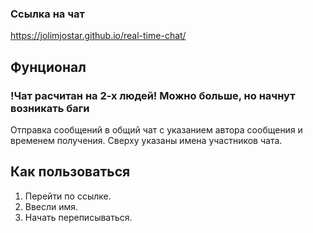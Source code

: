 ### Ссылка на чат
https://jolimjostar.github.io/real-time-chat/

## Фунционал
### !Чат расчитан на 2-х людей! Можно больше, но начнут возникать баги
Отправка сообщений в общий чат с указанием автора сообщения и временем получения.
Сверху указаны имена участников чата.

## Как пользоваться

1) Перейти по ссылке.
2) Ввесли имя.
3) Начать переписываться.
